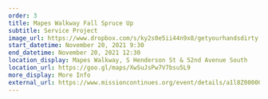 ```yaml
---
order: 3
title: Mapes Walkway Fall Spruce Up
subtitle: Service Project
image_url: https://www.dropbox.com/s/ky2s0e5ii44n9x8/getyourhandsdirty.png?raw=1
start_datetime: November 20, 2021 9:30
end_datetime: November 20, 2021 12:30
location_display: Mapes Walkway, S Henderson St & 52nd Avenue South
location_url: https://goo.gl/maps/XwSuJsPw7V7bsu5L9
more_display: More Info
external_url: https://www.missioncontinues.org/event/details/a1l8Z00000ANweuQAD/
---
```

